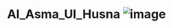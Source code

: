 # Al_Asma_Ul_Husna ![image](https://user-images.githubusercontent.com/59168899/218379076-a9b5417a-a538-4fa9-b42e-245cd2198f00.png)
